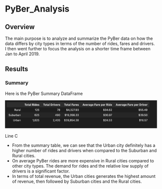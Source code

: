 # PyBer_Analysis

## Overview 
The main purpose is to analyze and summarize  the PyBer data on how the data differs by city types in terms of the number of rides, fares and drivers. I then went further to focus the analysis on a shorter time frame between Jan to April 2019.


## Results

### Summary
Here is the PyBer Summary DataFrame 

![Summary Table](https://github.com/Akin-Olusuyi/PyBer_Analysis/blob/main/Analysis/Summary%20Table.png)

Line C

  - From the summary table, we can see that the Urban city definitely has a higher number of rides and drivers when compared to the Suburban and Rural cities.
  - On average PyBer rides are more expensive in Rural cities compared to other city types. The demand for rides and the relative low supply of drivers is a significant factor.
  - In terms of total revenue, the Urban cities generates the highest amount of revenue, then followed by Suburban cities and the Rural cities. 
